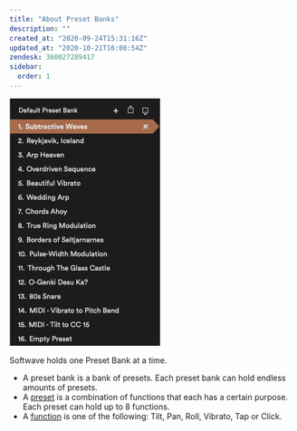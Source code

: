 ```yaml
---
title: "About Preset Banks"
description: ""
created_at: "2020-09-24T15:31:16Z"
updated_at: "2020-10-21T16:08:54Z"
zendesk: 360027289417
sidebar:
  order: 1
---
```


![](../../../../assets/images/article_360013618357_image_0.png)

Softwave holds one Preset Bank at a time.

- A preset bank is a bank of presets. Each preset bank can hold endless amounts of presets.
- A [preset](/wave-for-music/presets/configuration-panel) is a combination of functions that each has a certain purpose. Each preset can hold up to 8 functions.
- A [function](/wave-for-music/functions/overview/) is one of the following: Tilt, Pan, Roll, Vibrato, Tap or Click.
